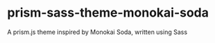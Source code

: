 prism-sass-theme-monokai-soda
=============================

A prism.js theme inspired by Monokai Soda, written using Sass